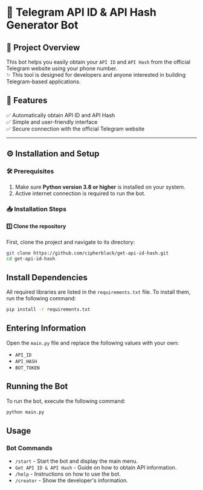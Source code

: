 
# 🤖 Telegram API ID & API Hash Generator Bot

## 📜 Project Overview  
This bot helps you easily obtain your `API ID` and `API Hash` from the official Telegram website using your phone number.  
✨ This tool is designed for developers and anyone interested in building Telegram-based applications.

## 🚀 Features  
✅ Automatically obtain API ID and API Hash  
✅ Simple and user-friendly interface  
✅ Secure connection with the official Telegram website  

---

## ⚙️ Installation and Setup  

### 🛠️ Prerequisites  
1. Make sure **Python version 3.8 or higher** is installed on your system.  
2. Active internet connection is required to run the bot.

### 📥 Installation Steps  

#### 1️⃣ Clone the repository  
First, clone the project and navigate to its directory:  
  ```bash
  git clone https://github.com/cipherblack/get-api-id-hash.git
  cd get-api-id-hash
  ```

## Install Dependencies  
All required libraries are listed in the `requirements.txt` file. To install them, run the following command:

  ```bash
  pip install -r requirements.txt
  ```

## Entering Information  
Open the `main.py` file and replace the following values with your own:
- `API_ID`
- `API_HASH`
- `BOT_TOKEN`

## Running the Bot  
To run the bot, execute the following command:  
  ```bash
  python main.py
  ```

## Usage

### Bot Commands

- `/start` - Start the bot and display the main menu.  
- `Get API ID & API Hash` - Guide on how to obtain API information.  
- `/help` - Instructions on how to use the bot.  
- `/creator` - Show the developer's information.
